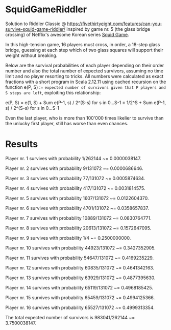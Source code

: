 # SquidGameRiddler
Solution to Riddler Classic @ https://fivethirtyeight.com/features/can-you-survive-squid-game-riddler/ inspired by game nr. 5 (the glass bridge crossing) of Netflix's awesome Korean series [Squid Game](https://www.netflix.com/title/81040344).

In this high-tension game, 16 players must cross, in order, a 18-step glass bridge, guessing at each step which of two glass squares will support their weight without breaking.

Below are the survival probabilities of each player depending on their order number and also the total number of expected survivors, assuming no time limit and no player resorting to tricks. All numbers were calculated as exact fractions with a short program in Scala 2.12.11 using cached recursion on the function e(P, S) := `expected number of survivors given that P players and S steps are left`, exploiting this relationship:

e(P, S)   =   e(1, S) + Sum e(P-1, s) / 2^(S-s) for s in 0...S-1   =   1/2^S + Sum e(P-1, s) / 2^(S-s) for s in 0...S-1

Even the last player, who is more than 100'000 times likelier to survive than the unlucky first player, still has worse than even chances.

# Results

Player nr. 1 survives with probability 1/262144 ~= 0.0000038147.

Player nr. 2 survives with probability 9/131072 ~= 0.0000686646.

Player nr. 3 survives with probability 77/131072 ~= 0.0005874634.

Player nr. 4 survives with probability 417/131072 ~= 0.0031814575.

Player nr. 5 survives with probability 1607/131072 ~= 0.0122604370.

Player nr. 6 survives with probability 4701/131072 ~= 0.0358657837.

Player nr. 7 survives with probability 10889/131072 ~= 0.0830764771.

Player nr. 8 survives with probability 20613/131072 ~= 0.1572647095.

Player nr. 9 survives with probability 1/4 ~= 0.2500000000.

Player nr. 10 survives with probability 44923/131072 ~= 0.3427352905.

Player nr. 11 survives with probability 54647/131072 ~= 0.4169235229.

Player nr. 12 survives with probability 60835/131072 ~= 0.4641342163.

Player nr. 13 survives with probability 63929/131072 ~= 0.4877395630.

Player nr. 14 survives with probability 65119/131072 ~= 0.4968185425.

Player nr. 15 survives with probability 65459/131072 ~= 0.4994125366.

Player nr. 16 survives with probability 65527/131072 ~= 0.4999313354.

The total expected number of survivors is 983041/262144 ~= 3.7500038147.
